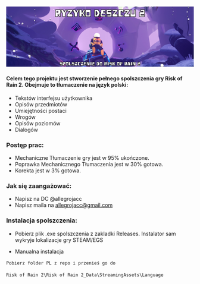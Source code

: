 
![Logo](https://github.com/allegrojacc/Risk-of-Rain-2-PL/blob/main/image.png?raw=true)



#### Celem tego projektu jest stworzenie pełnego spolszczenia gry Risk of Rain 2. Obejmuje to tłumaczenie na język polski:

* Tekstów interfejsu użytkownika
* Opisów przedmiotów
* Umiejętności postaci
* Wrogów
* Opisów poziomów
* Dialogów

### Postęp prac:

*  Mechaniczne Tłumaczenie gry jest w 95% ukończone.
* Poprawka Mechanicznego Tłumaczenia jest w 30% gotowa.
* Korekta jest w 3% gotowa.
### Jak się zaangażować:
* Napisz na DC @allegrojacc
* Napisz maila na allegrojacc@gmail.com


### Instalacja spolszczenia:


* Pobierz plik .exe spolszczenia z zakladki Releases. Instalator sam wykryje lokalizacje gry STEAM/EGS



* Manualna instalacja



```
Pobierz folder PL z repo i przenieś go do

Risk of Rain 2\Risk of Rain 2_Data\StreamingAssets\Language
```
    

